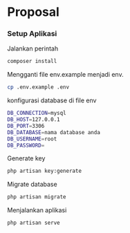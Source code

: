 # Proposal

### Setup Aplikasi

Jalankan perintah

```bash
composer install
```

Mengganti file env.example menjadi env.

```bash
cp .env.example .env
```

konfigurasi database di file env

```bash
DB_CONNECTION=mysql
DB_HOST=127.0.0.1
DB_PORT=3306
DB_DATABASE=nama database anda
DB_USERNAME=root
DB_PASSWORD=
```

Generate key

```bash
php artisan key:generate
```

Migrate database

```bash
php artisan migrate
```

Menjalankan aplikasi

```bash
php artisan serve
```

